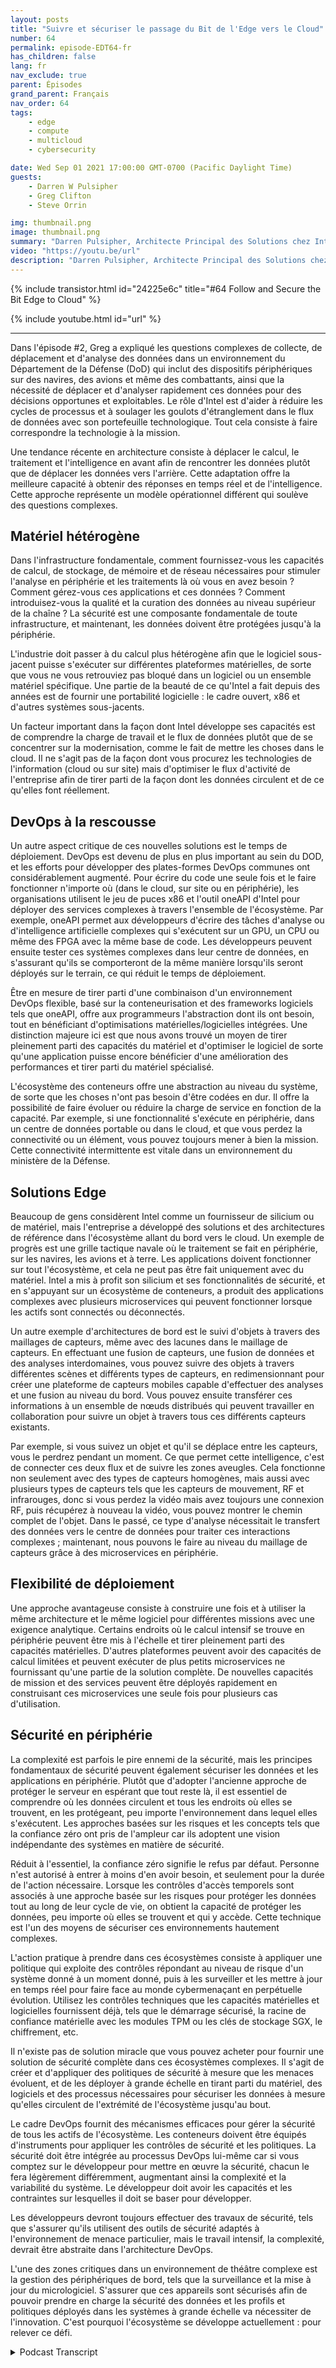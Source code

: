 ```yaml
---
layout: posts
title: "Suivre et sécuriser le passage du Bit de l'Edge vers le Cloud"
number: 64
permalink: episode-EDT64-fr
has_children: false
lang: fr
nav_exclude: true
parent: Épisodes
grand_parent: Français
nav_order: 64
tags:
    - edge
    - compute
    - multicloud
    - cybersecurity

date: Wed Sep 01 2021 17:00:00 GMT-0700 (Pacific Daylight Time)
guests:
    - Darren W Pulsipher
    - Greg Clifton
    - Steve Orrin

img: thumbnail.png
image: thumbnail.png
summary: "Darren Pulsipher, Architecte Principal des Solutions chez Intel, discute du suivi du bit avec Greg Clifton, Directeur du Département de la Défense et du Renseignement chez Intel, lors d'un suivi de l'épisode n°2, ainsi que Steve Orrin, CTO Fédéral chez Intel, qui apporte son expertise en matière de sécurité dans des environnements complexes de l'edge jusqu'au cloud."
video: "https://youtu.be/url"
description: "Darren Pulsipher, Architecte Principal des Solutions chez Intel, discute du suivi du bit avec Greg Clifton, Directeur du Département de la Défense et du Renseignement chez Intel, lors d'un suivi de l'épisode n°2, ainsi que Steve Orrin, CTO Fédéral chez Intel, qui apporte son expertise en matière de sécurité dans des environnements complexes de l'edge jusqu'au cloud."
---
```


<div>
{% include transistor.html id="24225e6c" title="#64 Follow and Secure the Bit Edge to Cloud" %}

{% include youtube.html id="url" %}
</div>

---

Dans l'épisode #2, Greg a expliqué les questions complexes de collecte, de déplacement et d'analyse des données dans un environnement du Département de la Défense (DoD) qui inclut des dispositifs périphériques sur des navires, des avions et même des combattants, ainsi que la nécessité de déplacer et d'analyser rapidement ces données pour des décisions opportunes et exploitables. Le rôle d'Intel est d'aider à réduire les cycles de processus et à soulager les goulots d'étranglement dans le flux de données avec son portefeuille technologique. Tout cela consiste à faire correspondre la technologie à la mission.

Une tendance récente en architecture consiste à déplacer le calcul, le traitement et l'intelligence en avant afin de rencontrer les données plutôt que de déplacer les données vers l'arrière. Cette adaptation offre la meilleure capacité à obtenir des réponses en temps réel et de l'intelligence. Cette approche représente un modèle opérationnel différent qui soulève des questions complexes.

## Matériel hétérogène

Dans l'infrastructure fondamentale, comment fournissez-vous les capacités de calcul, de stockage, de mémoire et de réseau nécessaires pour stimuler l'analyse en périphérie et les traitements là où vous en avez besoin ? Comment gérez-vous ces applications et ces données ? Comment introduisez-vous la qualité et la curation des données au niveau supérieur de la chaîne ? La sécurité est une composante fondamentale de toute infrastructure, et maintenant, les données doivent être protégées jusqu'à la périphérie.

L'industrie doit passer à du calcul plus hétérogène afin que le logiciel sous-jacent puisse s'exécuter sur différentes plateformes matérielles, de sorte que vous ne vous retrouviez pas bloqué dans un logiciel ou un ensemble matériel spécifique. Une partie de la beauté de ce qu'Intel a fait depuis des années est de fournir une portabilité logicielle : le cadre ouvert, x86 et d'autres systèmes sous-jacents.

Un facteur important dans la façon dont Intel développe ses capacités est de comprendre la charge de travail et le flux de données plutôt que de se concentrer sur la modernisation, comme le fait de mettre les choses dans le cloud. Il ne s'agit pas de la façon dont vous procurez les technologies de l'information (cloud ou sur site) mais d'optimiser le flux d'activité de l'entreprise afin de tirer parti de la façon dont les données circulent et de ce qu'elles font réellement.

## DevOps à la rescousse

Un autre aspect critique de ces nouvelles solutions est le temps de déploiement. DevOps est devenu de plus en plus important au sein du DOD, et les efforts pour développer des plates-formes DevOps communes ont considérablement augmenté. Pour écrire du code une seule fois et le faire fonctionner n'importe où (dans le cloud, sur site ou en périphérie), les organisations utilisent le jeu de puces x86 et l'outil oneAPI d'Intel pour déployer des services complexes à travers l'ensemble de l'écosystème. Par exemple, oneAPI permet aux développeurs d'écrire des tâches d'analyse ou d'intelligence artificielle complexes qui s'exécutent sur un GPU, un CPU ou même des FPGA avec la même base de code. Les développeurs peuvent ensuite tester ces systèmes complexes dans leur centre de données, en s'assurant qu'ils se comporteront de la même manière lorsqu'ils seront déployés sur le terrain, ce qui réduit le temps de déploiement.

Être en mesure de tirer parti d'une combinaison d'un environnement DevOps flexible, basé sur la conteneurisation et des frameworks logiciels tels que oneAPI, offre aux programmeurs l'abstraction dont ils ont besoin, tout en bénéficiant d'optimisations matérielles/logicielles intégrées. Une distinction majeure ici est que nous avons trouvé un moyen de tirer pleinement parti des capacités du matériel et d'optimiser le logiciel de sorte qu'une application puisse encore bénéficier d'une amélioration des performances et tirer parti du matériel spécialisé.

L'écosystème des conteneurs offre une abstraction au niveau du système, de sorte que les choses n'ont pas besoin d'être codées en dur. Il offre la possibilité de faire évoluer ou réduire la charge de service en fonction de la capacité. Par exemple, si une fonctionnalité s'exécute en périphérie, dans un centre de données portable ou dans le cloud, et que vous perdez la connectivité ou un élément, vous pouvez toujours mener à bien la mission. Cette connectivité intermittente est vitale dans un environnement du ministère de la Défense.

## Solutions Edge

Beaucoup de gens considèrent Intel comme un fournisseur de silicium ou de matériel, mais l'entreprise a développé des solutions et des architectures de référence dans l'écosystème allant du bord vers le cloud. Un exemple de progrès est une grille tactique navale où le traitement se fait en périphérie, sur les navires, les avions et à terre. Les applications doivent fonctionner sur tout l'écosystème, et cela ne peut pas être fait uniquement avec du matériel. Intel a mis à profit son silicium et ses fonctionnalités de sécurité, et en s'appuyant sur un écosystème de conteneurs, a produit des applications complexes avec plusieurs microservices qui peuvent fonctionner lorsque les actifs sont connectés ou déconnectés.

Un autre exemple d'architectures de bord est le suivi d'objets à travers des maillages de capteurs, même avec des lacunes dans le maillage de capteurs. En effectuant une fusion de capteurs, une fusion de données et des analyses interdomaines, vous pouvez suivre des objets à travers différentes scènes et différents types de capteurs, en redimensionnant pour créer une plateforme de capteurs mobiles capable d'effectuer des analyses et une fusion au niveau du bord. Vous pouvez ensuite transférer ces informations à un ensemble de nœuds distribués qui peuvent travailler en collaboration pour suivre un objet à travers tous ces différents capteurs existants.

Par exemple, si vous suivez un objet et qu'il se déplace entre les capteurs, vous le perdrez pendant un moment. Ce que permet cette intelligence, c'est de connecter ces deux flux et de suivre les zones aveugles. Cela fonctionne non seulement avec des types de capteurs homogènes, mais aussi avec plusieurs types de capteurs tels que les capteurs de mouvement, RF et infrarouges, donc si vous perdez la vidéo mais avez toujours une connexion RF, puis récupérez à nouveau la vidéo, vous pouvez montrer le chemin complet de l'objet. Dans le passé, ce type d'analyse nécessitait le transfert des données vers le centre de données pour traiter ces interactions complexes ; maintenant, nous pouvons le faire au niveau du maillage de capteurs grâce à des microservices en périphérie.

## Flexibilité de déploiement

Une approche avantageuse consiste à construire une fois et à utiliser la même architecture et le même logiciel pour différentes missions avec une exigence analytique. Certains endroits où le calcul intensif se trouve en périphérie peuvent être mis à l'échelle et tirer pleinement parti des capacités matérielles. D'autres plateformes peuvent avoir des capacités de calcul limitées et peuvent exécuter de plus petits microservices ne fournissant qu'une partie de la solution complète. De nouvelles capacités de mission et des services peuvent être déployés rapidement en construisant ces microservices une seule fois pour plusieurs cas d'utilisation.

## Sécurité en périphérie

La complexité est parfois le pire ennemi de la sécurité, mais les principes fondamentaux de sécurité peuvent également sécuriser les données et les applications en périphérie. Plutôt que d'adopter l'ancienne approche de protéger le serveur en espérant que tout reste là, il est essentiel de comprendre où les données circulent et tous les endroits où elles se trouvent, en les protégeant, peu importe l'environnement dans lequel elles s'exécutent. Les approches basées sur les risques et les concepts tels que la confiance zéro ont pris de l'ampleur car ils adoptent une vision indépendante des systèmes en matière de sécurité.

Réduit à l'essentiel, la confiance zéro signifie le refus par défaut. Personne n'est autorisé à entrer à moins d'en avoir besoin, et seulement pour la durée de l'action nécessaire. Lorsque les contrôles d'accès temporels sont associés à une approche basée sur les risques pour protéger les données tout au long de leur cycle de vie, on obtient la capacité de protéger les données, peu importe où elles se trouvent et qui y accède. Cette technique est l'un des moyens de sécuriser ces environnements hautement complexes.

L'action pratique à prendre dans ces écosystèmes consiste à appliquer une politique qui exploite des contrôles répondant au niveau de risque d'un système donné à un moment donné, puis à les surveiller et les mettre à jour en temps réel pour faire face au monde cybermenaçant en perpétuelle évolution. Utilisez les contrôles techniques que les capacités matérielles et logicielles fournissent déjà, tels que le démarrage sécurisé, la racine de confiance matérielle avec les modules TPM ou les clés de stockage SGX, le chiffrement, etc.

Il n'existe pas de solution miracle que vous pouvez acheter pour fournir une solution de sécurité complète dans ces écosystèmes complexes. Il s'agit de créer et d'appliquer des politiques de sécurité à mesure que les menaces évoluent, et de les déployer à grande échelle en tirant parti du matériel, des logiciels et des processus nécessaires pour sécuriser les données à mesure qu'elles circulent de l'extrémité de l'écosystème jusqu'au bout.

Le cadre DevOps fournit des mécanismes efficaces pour gérer la sécurité de tous les actifs de l'écosystème. Les conteneurs doivent être équipés d'instruments pour appliquer les contrôles de sécurité et les politiques. La sécurité doit être intégrée au processus DevOps lui-même car si vous comptez sur le développeur pour mettre en œuvre la sécurité, chacun le fera légèrement différemment, augmentant ainsi la complexité et la variabilité du système. Le développeur doit avoir les capacités et les contraintes sur lesquelles il doit se baser pour développer.

Les développeurs devront toujours effectuer des travaux de sécurité, tels que s'assurer qu'ils utilisent des outils de sécurité adaptés à l'environnement de menace particulier, mais le travail intensif, la complexité, devrait être abstraite dans l'architecture DevOps.

L'une des zones critiques dans un environnement de théâtre complexe est la gestion des périphériques de bord, tels que la surveillance et la mise à jour du micrologiciel. S'assurer que ces appareils sont sécurisés afin de pouvoir prendre en charge la sécurité des données et les profils et politiques déployés dans les systèmes à grande échelle va nécessiter de l'innovation. C'est pourquoi l'écosystème se développe actuellement : pour relever ce défi.



<details>
<summary> Podcast Transcript </summary>

<p></p>

</details>
